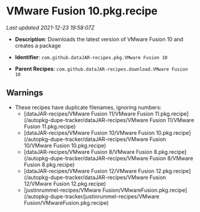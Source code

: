 # VMware Fusion 10.pkg.recipe

_Last updated 2021-12-23 19:58:07Z_

- **Description**: Downloads the latest version of VMware Fusion 10 and creates a package

- **Identifier**: `com.github.dataJAR-recipes.pkg.VMware Fusion 10`

- **Parent Recipes**: `com.github.dataJAR-recipes.download.VMware Fusion 10`

## Warnings

- These recipes have duplicate filenames, ignoring numbers:
    - [dataJAR-recipes/VMware Fusion 11/VMware Fusion 11.pkg.recipe](/autopkg-dupe-tracker/dataJAR-recipes/VMware Fusion 11/VMware Fusion 11.pkg.recipe)
    - [dataJAR-recipes/VMware Fusion 10/VMware Fusion 10.pkg.recipe](/autopkg-dupe-tracker/dataJAR-recipes/VMware Fusion 10/VMware Fusion 10.pkg.recipe)
    - [dataJAR-recipes/VMware Fusion 8/VMware Fusion 8.pkg.recipe](/autopkg-dupe-tracker/dataJAR-recipes/VMware Fusion 8/VMware Fusion 8.pkg.recipe)
    - [dataJAR-recipes/VMware Fusion 12/VMware Fusion 12.pkg.recipe](/autopkg-dupe-tracker/dataJAR-recipes/VMware Fusion 12/VMware Fusion 12.pkg.recipe)
    - [justinrummel-recipes/VMware Fusion/VMwareFusion.pkg.recipe](/autopkg-dupe-tracker/justinrummel-recipes/VMware Fusion/VMwareFusion.pkg.recipe)